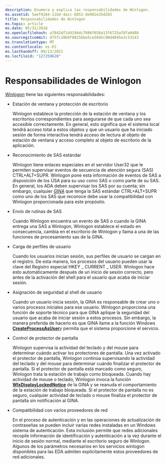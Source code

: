 ```yaml
---
description: Enumera y explica las responsabilidades de Winlogon.
ms.assetid: 5aef4164-11bd-4acc-b851-de982e35d2b5
title: Responsabilidades de Winlogon
ms.topic: article
ms.date: 05/31/2018
ms.openlocfilehash: a7842df1d4194dc7086f658a13f6725af8fa0d88
ms.sourcegitcommit: d75fc10b9f0825bbe5ce5045c90d4045e3c53243
ms.translationtype: MT
ms.contentlocale: es-ES
ms.lasthandoff: 09/13/2021
ms.locfileid: "127259620"
---
```

# <a name="responsibilities-of-winlogon"></a>Responsabilidades de Winlogon

[*Winlogon*](../secgloss/w-gly.md) tiene las siguientes responsabilidades:

-   Estación de ventana y protección de escritorio

    Winlogon establece la protección de la estación de ventana y los escritorios correspondientes para asegurarse de que cada uno sea accesible correctamente. En general, esto significa que el sistema local tendrá acceso total a estos objetos y que un usuario que ha iniciado sesión de forma interactiva tendrá acceso de lectura al objeto de estación de ventana y acceso completo al objeto de escritorio de la aplicación.

-   Reconocimiento de SAS estándar

    Winlogon tiene enlaces especiales en el servidor User32 que le [](../secgloss/s-gly.md) permiten supervisar eventos de secuencia de atención segura (SAS) CTRL+ALT+SUPR. Winlogon pone esta información de eventos de SAS a disposición de los ÚSA para su uso como SAS o como parte de su SAS. En general, los ADA deben supervisar los SAS por su cuenta; sin embargo, cualquier [*GINA*](../secgloss/g-gly.md) que tenga la SAS estándar CTRL+ALT+SUPR como uno de los SAS que reconoce debe usar la compatibilidad con Winlogon proporcionada para este propósito.

-   Envío de rutinas de SAS

    Cuando Winlogon encuentra un evento de SAS o cuando la GINA entrega una SAS a Winlogon, Winlogon establece el estado en consecuencia, cambia en el escritorio de Winlogon y llama a una de las funciones de procesamiento sas de la GINA.

-   Carga de perfiles de usuario

    Cuando los usuarios inician sesión, sus perfiles de usuario se cargan en el registro. De esta manera, los procesos del usuario pueden usar la clave del Registro especial HKEY \_ CURRENT \_ USER. Winlogon hace esto automáticamente después de un inicio de sesión correcto, pero antes de la activación del shell para el usuario que acaba de iniciar sesión.

-   Asignación de seguridad al shell de usuario

    Cuando un usuario inicia sesión, la GINA es responsable de crear uno o varios procesos iniciales para ese usuario. Winlogon proporciona una función de soporte técnico para que GINA aplique la seguridad del usuario que acaba de iniciar sesión a estos procesos. Sin embargo, la manera preferida de hacerlo es que GINA llame a la función Windows [**CreateProcessAsUser**](/windows/win32/api/processthreadsapi/nf-processthreadsapi-createprocessasusera)y permita que el sistema proporcione el servicio.

-   Control de protector de pantalla

    Winlogon supervisa la actividad del teclado y del mouse para determinar cuándo activar los protectores de pantalla. Una vez activado el protector de pantalla, Winlogon continúa supervisando la actividad del teclado y del mouse para determinar cuándo finalizar el protector de pantalla. Si el protector de pantalla está marcado como seguro, Winlogon trata la estación de trabajo como bloqueada. Cuando hay actividad de mouse o teclado, Winlogon invoca la función [**WlxDisplayLockedNotice**](/windows/desktop/api/Winwlx/nf-winwlx-wlxdisplaylockednotice) de la GINA y se reanuda el comportamiento de la estación de trabajo bloqueada. Si el protector de pantalla no es seguro, cualquier actividad de teclado o mouse finaliza el protector de pantalla sin notificación al GINA.

-   Compatibilidad con varios proveedores de red

    En el proceso de autenticación y en las operaciones de actualización de contraseñas se pueden incluir varias redes instaladas en un Windows sistema de autenticación. Esta inclusión permite que redes adicionales recopile información de identificación y autenticación a la vez durante el inicio de sesión normal, mediante el escritorio seguro de Winlogon. Algunos de los parámetros necesarios en los servicios winlogon disponibles para las EDA admiten explícitamente estos proveedores de red adicionales.

 

 
